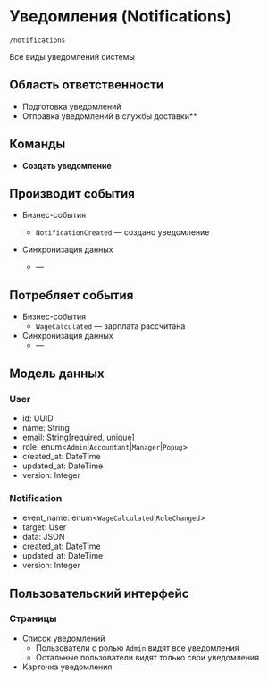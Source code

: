 # Уведомления (Notifications)

`/notifications`

Все виды уведомлений системы

## Область ответственности

- Подготовка уведомлений
- Отправка уведомлений в службы доставки**

## Команды

- **Создать уведомление**

## Производит события

  - Бизнес-события
    - `NotificationCreated` — создано уведомление

  - Синхронизация данных
    - —

## Потребляет события
  - Бизнес-события
    - `WageCalculated` — зарплата рассчитана
  - Синхронизация данных
    - —

## Модель данных

### User
- id: UUID
- name: String
- email: String[required, unique]
- role: enum\<`Admin`|`Accountant`|`Manager`|`Popug`>
- created\_at: DateTime
- updated\_at: DateTime
- version: Integer

### Notification
- event_name: enum\<`WageCalculated`|`RoleChanged`>
- target: User
- data: JSON
- created\_at: DateTime
- updated\_at: DateTime
- version: Integer 

## Пользовательский интерфейс

### Страницы
- Список уведомлений
  - Пользователи с ролью `Admin` видят все уведомления
  - Остальные пользователи видят только свои уведомления
- Карточка уведомления
